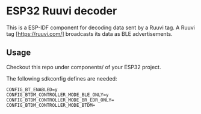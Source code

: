 # ESP32 Ruuvi decoder

This is a ESP-IDF component for decoding data sent by a Ruuvi tag. A Ruuvi tag [https://ruuvi.com/] broadcasts its data as BLE advertisements.

## Usage

Checkout this repo under components/ of your ESP32 project.

The following sdkconfig defines are needed:

```
CONFIG_BT_ENABLED=y
CONFIG_BTDM_CONTROLLER_MODE_BLE_ONLY=y
CONFIG_BTDM_CONTROLLER_MODE_BR_EDR_ONLY=
CONFIG_BTDM_CONTROLLER_MODE_BTDM=
```

